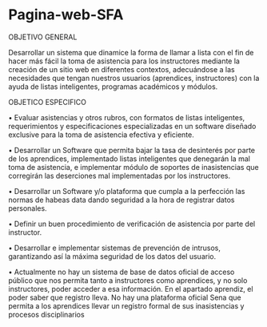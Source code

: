 # Pagina-web-SFA

OBJETIVO GENERAL

  Desarrollar un sistema que dinamice la forma de llamar a lista con el fin de hacer más fácil la toma de asistencia para los instructores mediante la creación de un sitio web     en diferentes contextos, adecuándose a las necesidades que tengan nuestros usuarios (aprendices, instructores) con la ayuda de listas inteligentes, programas académicos y       módulos.

OBJETICO ESPECIFICO

 • Evaluar asistencias y otros rubros, con formatos de listas inteligentes, requerimientos y especificaciones especializadas en un software diseñado exclusive para la toma de      asistencia efectiva y eficiente.
 
 • Desarrollar un Software que permita bajar la tasa de desinterés por parte de los aprendices, implementado listas inteligentes que denegarán la mal toma de asistencia, e          implementar módulo de soportes de inasistencias que corregirán las deserciones mal implementadas por los instructores.
 
 • Desarrollar un Software y/o plataforma que cumpla a la perfección las normas de habeas data dando seguridad a la hora de registrar datos personales.
 
 • Definir un buen procedimiento de verificación de asistencia por parte del instructor.
 
 • Desarrollar e implementar sistemas de prevención de intrusos, garantizando así la máxima seguridad de los datos del usuario.
 
 • Actualmente no hay un sistema de base de datos oficial de acceso público que nos permita tanto a instructores como aprendices, y no solo instructores, poder acceder a esa        información. En el apartado aprendiz, el poder saber que registro lleva. No hay una plataforma oficial Sena que permita a los aprendices llevar un registro formal de sus        inasistencias y procesos disciplinarios

